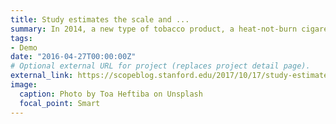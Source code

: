 ```yaml
---
title: Study estimates the scale and ...
summary: In 2014, a new type of tobacco product, a heat-not-burn cigarette, was marketed to the people of Japan.,...
tags:
- Demo
date: "2016-04-27T00:00:00Z"
# Optional external URL for project (replaces project detail page).
external_link: https://scopeblog.stanford.edu/2017/10/17/study-estimates-the-scale-and-growth-potential-of-heat-not-burn-cigarettes/
image:
  caption: Photo by Toa Heftiba on Unsplash
  focal_point: Smart
---
```

